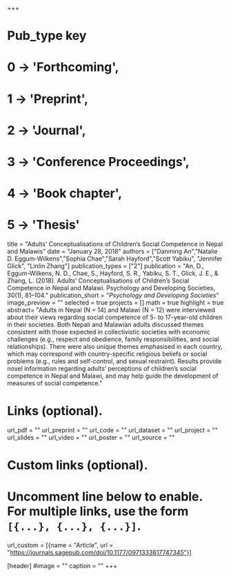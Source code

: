 +++
# Pub_type key
# 0 -> 'Forthcoming',
# 1 -> 'Preprint',
# 2 -> 'Journal',
# 3 -> 'Conference Proceedings',
# 4 -> 'Book chapter',
# 5 -> 'Thesis'

title = "Adults’ Conceptualisations of Children’s Social Competence in Nepal and Malawis"
date = "January 28, 2018"
authors = ["Danming An","Natalie D. Eggum-Wilkens","Sophia Chae","Sarah Hayford","Scott Yabiku", "Jennifer Glick", "Linlin Zhang"]
publication_types = ["2"]
publication = "An, D., Eggum-Wilkens, N. D., Chae, S., Hayford, S. R., Yabiku, S. T., Glick, J. E., & Zhang, L. (2018). Adults’ Conceptualisations of Children’s Social Competence in Nepal and Malawi. Psychology and Developing Societies, 30(1), 81–104."
publication_short = "_Psychology and Developing Societies_"
image_preview = ""
selected = true
projects = []
math = true
highlight = true
abstract= "Adults in Nepal (N = 14) and Malawi (N = 12) were interviewed about their views regarding social competence of 5- to 17-year-old children in their societies. Both Nepali and Malawian adults discussed themes consistent with those expected in collectivistic societies with economic challenges (e.g., respect and obedience, family responsibilities, and social relationships). There were also unique themes emphasised in each country, which may correspond with country-specific religious beliefs or social problems (e.g., rules and self-control, and sexual restraint). Results provide novel information regarding adults’ perceptions of children’s social competence in Nepal and Malawi, and may help guide the development of measures of social competence."

# Links (optional).
url_pdf = ""
url_preprint = ""
url_code = ""
url_dataset = ""
url_project = ""
url_slides = ""
url_video = ""
url_poster = ""
url_source = ""

# Custom links (optional).
#   Uncomment line below to enable. For multiple links, use the form `[{...}, {...}, {...}]`.
url_custom = [{name = "Article", url = "https://journals.sagepub.com/doi/10.1177/0971333617747345"}]

[header]
#image = ""
caption = ""
+++
